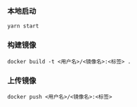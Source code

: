 
### 本地启动

```
yarn start
```

### 构建镜像

```
docker build -t <用户名>/<镜像名>:<标签> .
```

### 上传镜像

```
docker push <用户名>/<镜像名>:<标签>
```
